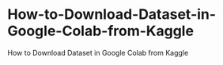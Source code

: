 # How-to-Download-Dataset-in-Google-Colab-from-Kaggle
How to Download Dataset in Google Colab from Kaggle
